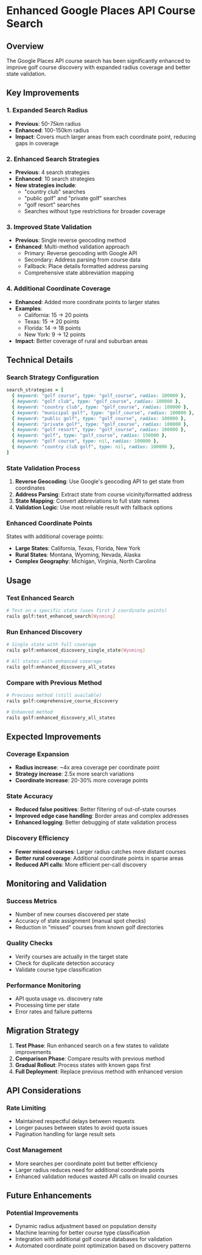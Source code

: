 # Enhanced Google Places API Course Search

## Overview

The Google Places API course search has been significantly enhanced to improve golf course discovery with expanded radius coverage and better state validation.

## Key Improvements

### 1. Expanded Search Radius
- **Previous**: 50-75km radius
- **Enhanced**: 100-150km radius
- **Impact**: Covers much larger areas from each coordinate point, reducing gaps in coverage

### 2. Enhanced Search Strategies
- **Previous**: 4 search strategies
- **Enhanced**: 10 search strategies
- **New strategies include**:
  - "country club" searches
  - "public golf" and "private golf" searches  
  - "golf resort" searches
  - Searches without type restrictions for broader coverage

### 3. Improved State Validation
- **Previous**: Single reverse geocoding method
- **Enhanced**: Multi-method validation approach
  - Primary: Reverse geocoding with Google API
  - Secondary: Address parsing from course data
  - Fallback: Place details formatted address parsing
  - Comprehensive state abbreviation mapping

### 4. Additional Coordinate Coverage
- **Enhanced**: Added more coordinate points to larger states
- **Examples**:
  - California: 15 → 20 points
  - Texas: 15 → 20 points  
  - Florida: 14 → 18 points
  - New York: 9 → 12 points
- **Impact**: Better coverage of rural and suburban areas

## Technical Details

### Search Strategy Configuration
```ruby
search_strategies = [
  { keyword: "golf course", type: "golf_course", radius: 100000 },
  { keyword: "golf club", type: "golf_course", radius: 100000 },
  { keyword: "country club", type: "golf_course", radius: 100000 },
  { keyword: "municipal golf", type: "golf_course", radius: 100000 },
  { keyword: "public golf", type: "golf_course", radius: 100000 },
  { keyword: "private golf", type: "golf_course", radius: 100000 },
  { keyword: "golf resort", type: "golf_course", radius: 100000 },
  { keyword: "golf", type: "golf_course", radius: 150000 },
  { keyword: "golf course", type: nil, radius: 100000 },
  { keyword: "country club golf", type: nil, radius: 100000 },
]
```

### State Validation Process
1. **Reverse Geocoding**: Use Google's geocoding API to get state from coordinates
2. **Address Parsing**: Extract state from course vicinity/formatted address
3. **State Mapping**: Convert abbreviations to full state names
4. **Validation Logic**: Use most reliable result with fallback options

### Enhanced Coordinate Points
States with additional coverage points:
- **Large States**: California, Texas, Florida, New York
- **Rural States**: Montana, Wyoming, Nevada, Alaska
- **Complex Geography**: Michigan, Virginia, North Carolina

## Usage

### Test Enhanced Search
```bash
# Test on a specific state (uses first 2 coordinate points)
rails golf:test_enhanced_search[Wyoming]
```

### Run Enhanced Discovery
```bash
# Single state with full coverage
rails golf:enhanced_discovery_single_state[Wyoming]

# All states with enhanced coverage
rails golf:enhanced_discovery_all_states
```

### Compare with Previous Method
```bash
# Previous method (still available)
rails golf:comprehensive_course_discovery

# Enhanced method
rails golf:enhanced_discovery_all_states
```

## Expected Improvements

### Coverage Expansion
- **Radius increase**: ~4x area coverage per coordinate point
- **Strategy increase**: 2.5x more search variations
- **Coordinate increase**: 20-30% more coverage points

### State Accuracy
- **Reduced false positives**: Better filtering of out-of-state courses
- **Improved edge case handling**: Border areas and complex addresses
- **Enhanced logging**: Better debugging of state validation process

### Discovery Efficiency
- **Fewer missed courses**: Larger radius catches more distant courses
- **Better rural coverage**: Additional coordinate points in sparse areas
- **Reduced API calls**: More efficient per-call discovery

## Monitoring and Validation

### Success Metrics
- Number of new courses discovered per state
- Accuracy of state assignment (manual spot checks)
- Reduction in "missed" courses from known golf directories

### Quality Checks
- Verify courses are actually in the target state
- Check for duplicate detection accuracy
- Validate course type classification

### Performance Monitoring
- API quota usage vs. discovery rate
- Processing time per state
- Error rates and failure patterns

## Migration Strategy

1. **Test Phase**: Run enhanced search on a few states to validate improvements
2. **Comparison Phase**: Compare results with previous method
3. **Gradual Rollout**: Process states with known gaps first
4. **Full Deployment**: Replace previous method with enhanced version

## API Considerations

### Rate Limiting
- Maintained respectful delays between requests
- Longer pauses between states to avoid quota issues
- Pagination handling for large result sets

### Cost Management
- More searches per coordinate point but better efficiency
- Larger radius reduces need for additional coordinate points
- Enhanced validation reduces wasted API calls on invalid courses

## Future Enhancements

### Potential Improvements
- Dynamic radius adjustment based on population density
- Machine learning for better course type classification
- Integration with additional golf course databases for validation
- Automated coordinate point optimization based on discovery patterns 